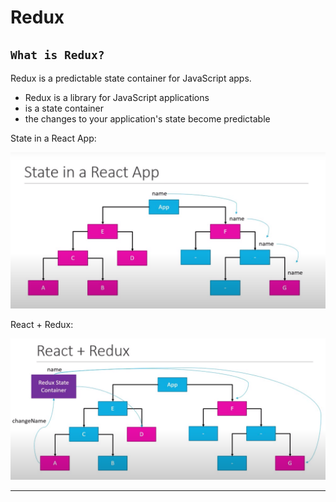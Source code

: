 # Redux

## `What is Redux?`

Redux is a predictable state container for JavaScript apps.

- Redux is a library for JavaScript applications
- is a state container
- the changes to your application's state become predictable

State in a React App:

![states](Screen%20Shot%202022-07-27%20at%207.17.00%20PM.png)

React + Redux:

![states in redux](Screen%20Shot%202022-07-27%20at%207.20.55%20PM.png)

---
